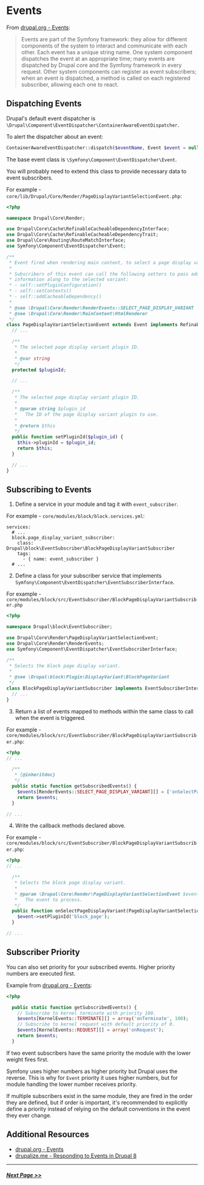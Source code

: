 # Events

From [drupal.org - Events](https://api.drupal.org/api/drupal/core!core.api.php/group/events/8.2.x):
> Events are part of the Symfony framework: they allow for different components of the system to interact and communicate with each other. Each event has a unique string name. One system component dispatches the event at an appropriate time; many events are dispatched by Drupal core and the Symfony framework in every request. Other system components can register as event subscribers; when an event is dispatched, a method is called on each registered subscriber, allowing each one to react.

## Dispatching Events

Drupal's default event dispatcher is `\Drupal\Component\EventDispatcher\ContainerAwareEventDispatcher`.

To alert the dispatcher about an event:
```php
ContainerAwareEventDispatcher::dispatch($eventName, Event $event = null);
```

The base event class is `\Symfony\Component\EventDispatcher\Event`.

You will probably need to extend this class to provide necessary data to event subscribers.

For example - `core/lib/Drupal/Core/Render/PageDisplayVariantSelectionEvent.php`:

```php
<?php

namespace Drupal\Core\Render;

use Drupal\Core\Cache\RefinableCacheableDependencyInterface;
use Drupal\Core\Cache\RefinableCacheableDependencyTrait;
use Drupal\Core\Routing\RouteMatchInterface;
use Symfony\Component\EventDispatcher\Event;

/**
 * Event fired when rendering main content, to select a page display variant.
 *
 * Subscribers of this event can call the following setters to pass additional
 * information along to the selected variant:
 * - self::setPluginConfiguration()
 * - self::setContexts()
 * - self::addCacheableDependency()
 *
 * @see \Drupal\Core\Render\RenderEvents::SELECT_PAGE_DISPLAY_VARIANT
 * @see \Drupal\Core\Render\MainContent\HtmlRenderer
 */
class PageDisplayVariantSelectionEvent extends Event implements RefinableCacheableDependencyInterface {
  // ...

  /**
   * The selected page display variant plugin ID.
   *
   * @var string
   */
  protected $pluginId;

  // ...

  /**
   * The selected page display variant plugin ID.
   *
   * @param string $plugin_id
   *   The ID of the page display variant plugin to use.
   *
   * @return $this
   */
  public function setPluginId($plugin_id) {
    $this->pluginId = $plugin_id;
    return $this;
  }

  // ...  
}  
```

## Subscribing to Events

1. Define a service in your module and tag it with `event_subscriber`.

For example - `core/modules/block/block.services.yml`:
```
services:
  # ...
  block.page_display_variant_subscriber:
    class: Drupal\block\EventSubscriber\BlockPageDisplayVariantSubscriber
    tags:
      - { name: event_subscriber }
  # ...
```

2. Define a class for your subscriber service that implements `Symfony\Component\EventDispatcher\EventSubscriberInterface`.

For example - `core/modules/block/src/EventSubscriber/BlockPageDisplayVariantSubscriber.php`
```php
<?php

namespace Drupal\block\EventSubscriber;

use Drupal\Core\Render\PageDisplayVariantSelectionEvent;
use Drupal\Core\Render\RenderEvents;
use Symfony\Component\EventDispatcher\EventSubscriberInterface;

/**
 * Selects the block page display variant.
 *
 * @see \Drupal\block\Plugin\DisplayVariant\BlockPageVariant
 */
class BlockPageDisplayVariantSubscriber implements EventSubscriberInterface {
  // ...
}
```

3. Return a list of events  mapped to methods within the same class to call when the event is triggered.

For example - `core/modules/block/src/EventSubscriber/BlockPageDisplayVariantSubscriber.php`:
```php
<?php
// ...

  /**
   * {@inheritdoc}
   */
  public static function getSubscribedEvents() {
    $events[RenderEvents::SELECT_PAGE_DISPLAY_VARIANT][] = ['onSelectPageDisplayVariant'];
    return $events;
  }

// ...
```

4. Write the callback methods declared above.

For example - `core/modules/block/src/EventSubscriber/BlockPageDisplayVariantSubscriber.php`:

```php
<?php
// ...

  /**
   * Selects the block page display variant.
   *
   * @param \Drupal\Core\Render\PageDisplayVariantSelectionEvent $event
   *   The event to process.
   */
  public function onSelectPageDisplayVariant(PageDisplayVariantSelectionEvent $event) {
    $event->setPluginId('block_page');
  }

// ...
```

## Subscriber Priority

You can also set priority for your subscribed events. Higher priority numbers are executed first.

Example from [drupal.org - Events](https://api.drupal.org/api/drupal/core!core.api.php/group/events/8.2.x):
```php
<?php

  public static function getSubscribedEvents() {
    // Subscribe to kernel terminate with priority 100.
    $events[KernelEvents::TERMINATE][] = array('onTerminate', 100);
    // Subscribe to kernel request with default priority of 0.
    $events[KernelEvents::REQUEST][] = array('onRequest');
    return $events;
  }
```

If two event subscribers have the same priority the module with the lower weight fires first.

Symfony uses higher numbers as higher priority but Drupal uses the reverse. This is why for `Event` priority it uses higher numbers, but for module handling the lower number receives priority.

If multiple subscribers exist in the same module, they are fired in the order they are defined, but if order is important, it's recommended to explicitly define a priority instead of relying on the default conventions in the event they ever change.

## Additional Resources
- [drupal.org - Events](https://api.drupal.org/api/drupal/core!core.api.php/group/events/8.2.x)
- [drupalize.me - Responding to Events in Drupal 8](https://drupalize.me/blog/201502/responding-events-drupal-8)

---

##### [Next Page >>](4.4-essential-apis-update.md)
